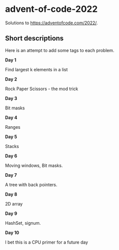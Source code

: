 # advent-of-code-2022

Solutions to <https://adventofcode.com/2022/>.

## Short descriptions 

Here is an attempt to add some tags to each problem.

**Day 1**

Find largest k elements in a list

**Day 2**

Rock Paper Scissors - the mod trick

**Day 3**

Bit masks

**Day 4**

Ranges

**Day 5**

Stacks

**Day 6**

Moving windows, Bit masks.

**Day 7**

A tree with back pointers.

**Day 8**

2D array

**Day 9**

HashSet, signum.

**Day 10**

I bet this is a CPU primer for a future day
